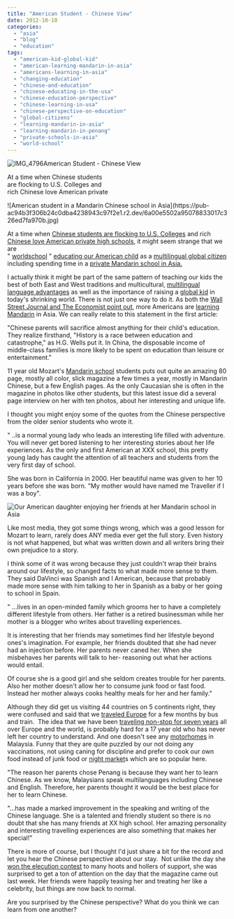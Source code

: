 ```yaml
---
title: "American Student - Chinese View"
date: 2012-10-10
categories: 
  - "asia"
  - "blog"
  - "education"
tags: 
  - "american-kid-global-kid"
  - "american-learning-mandarin-in-asia"
  - "americans-learning-in-asia"
  - "changing-education"
  - "chinese-and-education"
  - "chinese-educating-in-the-usa"
  - "chinese-education-perspective"
  - "chinese-learning-in-usa"
  - "chinese-perspective-on-education"
  - "global-citizens"
  - "learning-mandarin-in-asia"
  - "learning-mandarin-in-penang"
  - "private-schools-in-asia"
  - "world-school"
---
```


![IMG_4796](https://pub-ac94b3f306b24c0dba4238943c97f2e1.r2.dev/6a00e5502a95078833017c326dacac970b.jpg)American Student - Chinese View  
  
At a time when Chinese students  
are flocking to U.S. Colleges and  
rich Chinese love American private

<!--more--> ![American student in a Mandarin Chinese school in Asia](https://pub-ac94b3f306b24c0dba4238943c97f2e1.r2.dev/6a00e5502a95078833017c326ed7fa970b.jpg)  
  
  
At a time when [Chinese students are flocking to U.S. Colleges](http://www.cnn.com/2012/05/31/opinion/bennett-china-us-schools/index.html "Chinese flocking to USA colleges") and rich [Chinese love American private high schools](http://www.theatlantic.com/international/archive/2012/03/how-chinas-new-love-affair-with-us-private-schools-is-changing-them-both/255154/ "chinese love private american high schools"), it might seem strange that we are    
" [worldschool](https://pub-ac94b3f306b24c0dba4238943c97f2e1.r2.dev/2010/03/long-term-family-travel-homeschool-roadschool-world-school-digitalnomad-lifestyle-design-virtual-.html "world school") " [educating our American child](https://pub-ac94b3f306b24c0dba4238943c97f2e1.r2.dev/2012/09/how-to-homeschool-through-travel-with-a-gifted-child-.html "educating our gifted american child") as a [multilingual global citizen](https://pub-ac94b3f306b24c0dba4238943c97f2e1.r2.dev/2012/05/global-citizens-spanish-and-mandarin-immersion.html "multilingual global citizen ") including spending time in a [private Mandarin school in Asia.](https://pub-ac94b3f306b24c0dba4238943c97f2e1.r2.dev/2011/01/only-american-girl-in-an-all-mandarin-school-chinese-immersion-in-language-culture-through-school.html "private mandarin school in Asia")  
  
I actually think it might be part of the same pattern of teaching our kids the best of both East and West traditions and multicultural, [multilingual language advantages](https://pub-ac94b3f306b24c0dba4238943c97f2e1.r2.dev/2011/06/how-to-raise-a-bilingual-or-multi-lingual-child-2.html "multilingual language advantages") as well as the importance of raising a [global kid](https://pub-ac94b3f306b24c0dba4238943c97f2e1.r2.dev/2011/07/how-to-and-why-raise-a-global-kid.html "global kid") in today's shrinking world. There is not just one way to do it. As both the [Wall Street Journal and The Economist point out](https://pub-ac94b3f306b24c0dba4238943c97f2e1.r2.dev/2012/07/learning-mandarin-in-asia-the-economist-and-wall-street-journal-discuss-.html "wall street journal and the economist on mandarin in Asia"), more Americans are [learning Mandarin](https://pub-ac94b3f306b24c0dba4238943c97f2e1.r2.dev/2012/02/mandarin-chinese-learning-at-home-and-abroad.html "learning Mandarin") in Asia. We can really relate to this statement in the first article:  
  
"Chinese parents will sacrifice almost anything for their child's education. They realize firsthand, "History is a race between education and catastrophe," as H.G. Wells put it. In China, the disposable income of middle-class families is more likely to be spent on education than leisure or entertainment."  
  
11 year old Mozart's [Mandarin school](https://pub-ac94b3f306b24c0dba4238943c97f2e1.r2.dev/2012/06/why-learn-mandarin-in-tropical-asia-penang.html "Mandarin school in Penang") students puts out quite an amazing 80 page, mostly all color, slick magazine a few times a year, mostly in Mandarin Chinese, but a few English pages. As the only Caucasian she is often in the magazine in photos like other students, but this latest issue did a several page interview on her with ten photos, about her interesting and unique life.  
  
I thought you might enjoy some of the quotes from the Chinese perspective from the older senior students who wrote it.  
  
" ..is a normal young lady who leads an interesting life filled with adventure. You will never get bored listening to her interesting stories about her life experiences. As the only and first American at XXX school, this pretty young lady has caught the attention of all teachers and students from the very first day of school.  
  
She was born in California in 2000. Her beautiful name was given to her 10 years before she was born. "My mother would have named me Traveller if I was a boy".  
  
![Our American daughter enjoying her friends at her Mandarin school in Asia](https://pub-ac94b3f306b24c0dba4238943c97f2e1.r2.dev/6a00e5502a95078833017d3c9d4f96970c.jpg)  
  
  
Like most media, they got some things wrong, which was a good lesson for Mozart to learn, rarely does ANY media ever get the full story. Even history is not what happened, but what was written down and all writers bring their own prejudice to a story.  
  
I think some of it was wrong because they just couldn't wrap their brains around our lifestyle, so changed facts to what made more sense to them. They said DaVinci was Spanish and I American, because that probably made more sense with him talking to her in Spanish as a baby or her going to school in Spain.  
  
" ...lives in an open-minded family which grooms her to have a completely different lifestyle from others. Her father is a retired businessman while her mother is a blogger who writes about travelling experiences.  
  
It is interesting that her friends may sometimes find her lifestyle beyond ones's imagination. For example, her friends doubted that she had never had an injection before. Her parents never caned her. When she misbehaves her parents will talk to her- reasoning out what her actions would entail.  
  
Of course she is a good girl and she seldom creates trouble for her parents. Also her mother doesn't allow her to consume junk food or fast food. Instead her mother always cooks healthy meals for her and her family."  
  
Although they did get us visiting 44 countries on 5 continents right, they were confused and said that we [traveled Europe](https://pub-ac94b3f306b24c0dba4238943c97f2e1.r2.dev/2011/12/rv-in-europe-road-trip-europe-camping-european-style.html "road trip Europe") for a few months by bus and train.  The idea that we have been [traveling non-stop for seven years](https://pub-ac94b3f306b24c0dba4238943c97f2e1.r2.dev/2009/04/how-to-travel-the-world-as-a-digital-nomad-family.html "traveling non-stop for seven years as a family") all over Europe and the world, is probably hard for a 17 year old who has never left her country to understand. And one doesn't see any [motorhomes](https://pub-ac94b3f306b24c0dba4238943c97f2e1.r2.dev/2010/05/camping-europe-in-a-motorhome-rv-5-best-sites-roadtrip-europe-family-travel-budget-best-price.html "camper van Europe") in Malaysia. Funny that they are quite puzzled by our not doing any vaccinations, not using caning for discipline and prefer to cook our own food instead of junk food or [night market](https://pub-ac94b3f306b24c0dba4238943c97f2e1.r2.dev/2012/05/penang-at-night.html "penang night markets")s which are so popular here.  
  
"The reason her parents chose Penang is because they want her to learn Chinese. As we know, Malaysians speak multilanguages including Chinese and English. Therefore, her parents thought it would be the best place for her to learn Chinese.  
  
"...has made a marked improvement in the speaking and writing of the Chinese language. She is a talented and friendly student so there is no doubt that she has many friends at XX high school. Her amazing personality and interesting travelling experiences are also something that makes her special!"  
  
There is more of course, but I thought I'd just share a bit for the record and let you hear the Chinese perspective about our stay.  Not unlike the day she [won the elecution contest](https://pub-ac94b3f306b24c0dba4238943c97f2e1.r2.dev/2011/04/earth-day-song-solo-and-1st-place.html "won the elecution contest") to many hoots and hollers of support, she was surprised to get a ton of attention on the day that the magazine came out last week. Her friends were happily teasing her and treating her like a celebrity, but things are now back to normal.  
  
  
Are you surprised by the Chinese perspective? What do you think we can learn from one another?
